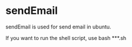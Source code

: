 # sendEmail
sendEmail is used for send email in ubuntu.

If you want to run the shell script, use bash ***.sh
